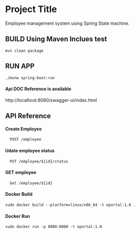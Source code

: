 

# Project Title

Employee management system using Spring State machine.


## BUILD Using Maven Inclues test

```mvn clean package```

## RUN APP
```./mvnw spring-boot:run```

#### Api DOC Reference is available 

http://localhost:8080/swagger-ui/index.html



## API Reference

#### Create Employee

```http
  POST /employee
```


#### Udate employee status

```http
  PUT /employee/${id}/status
```
#### GET employee 

```http
  Get /employee/${id}
```


#### Docker Build

```sudo docker build --platform=linux/x86_64 -t eportal:1.0 . ```


#### Docker Run

```sudo docker run -p 8080:8080 -t eportal:1.0```





